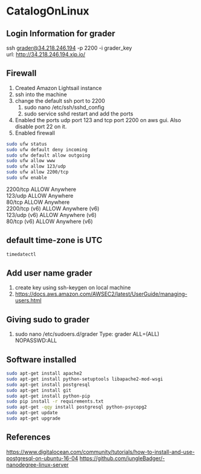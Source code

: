 # CatalogOnLinux

## Login Information for grader

ssh grader@34.218.246.194 -p 2200 -i grader_key<br>
url: http://34.218.246.194.xip.io/

## Firewall
1) Created Amazon Lightsail instance
2) ssh into the machine
3) change the default ssh port to 2200 
    1) sudo nano /etc/ssh/sshd_config
    2) sudo service sshd restart and add the ports
4) Enabled the ports udp port 123 and tcp port 2200 on aws gui. Also disable port 22 on it.
5) Enabled firewall
```bash
sudo ufw status
sudo ufw default deny incoming
sudo ufw default allow outgoing
sudo ufw allow www
sudo ufw allow 123/udp
sudo ufw allow 2200/tcp
sudo ufw enable 
```

2200/tcp                   ALLOW       Anywhere                  
123/udp                    ALLOW       Anywhere                  
80/tcp                     ALLOW       Anywhere                  
2200/tcp (v6)              ALLOW       Anywhere (v6)             
123/udp (v6)               ALLOW       Anywhere (v6)             
80/tcp (v6)                ALLOW       Anywhere (v6)   

## default time-zone is UTC

```bash
timedatectl
```

## Add user name grader

1) create key using ssh-keygen on local machine
2) https://docs.aws.amazon.com/AWSEC2/latest/UserGuide/managing-users.html


## Giving sudo to grader

1) sudo nano /etc/sudoers.d/grader
Type: grader ALL=(ALL) NOPASSWD:ALL

## Software installed

```bash
sudo apt-get install apache2
sudo apt-get install python-setuptools libapache2-mod-wsgi
sudo apt-get install postgresql
sudo apt-get install git
sudo apt-get install python-pip
sudo pip install -r requirements.txt
sudo apt-get -qqy install postgresql python-psycopg2
sudo apt-get update
sudo apt-get upgrade
```
## References
https://www.digitalocean.com/community/tutorials/how-to-install-and-use-postgresql-on-ubuntu-16-04
https://github.com/jungleBadger/-nanodegree-linux-server


